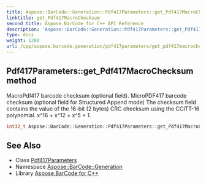 ```yaml
---
title: Aspose::BarCode::Generation::Pdf417Parameters::get_Pdf417MacroChecksum method
linktitle: get_Pdf417MacroChecksum
second_title: Aspose.BarCode for C++ API Reference
description: 'Aspose::BarCode::Generation::Pdf417Parameters::get_Pdf417MacroChecksum method. MacroPdf417 barcode checksum (optional field). MicroPDF417 barcode checksum (optional field for Structured Append mode) The checksum field contains the value of the 16-bit (2 bytes) CRC checksum using the CCITT-16 polynomial. x^16 + x^12 + x^5 + 1 in C++.'
type: docs
weight: 1200
url: /cpp/aspose.barcode.generation/pdf417parameters/get_pdf417macrochecksum/
---
```

## Pdf417Parameters::get_Pdf417MacroChecksum method


MacroPdf417 barcode checksum (optional field). MicroPDF417 barcode checksum (optional field for Structured Append mode) The checksum field contains the value of the 16-bit (2 bytes) CRC checksum using the CCITT-16 polynomial. x^16 + x^12 + x^5 + 1.

```cpp
int32_t Aspose::BarCode::Generation::Pdf417Parameters::get_Pdf417MacroChecksum() const
```

## See Also

* Class [Pdf417Parameters](../)
* Namespace [Aspose::BarCode::Generation](../../)
* Library [Aspose.BarCode for C++](../../../)
